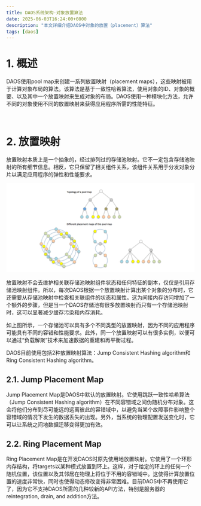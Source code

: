 ```yaml
---
title: DAOS系统架构-对象放置算法
date: 2025-06-03T16:24:00+0800
description: "本文详细介绍DAOS中对象的放置（placement）算法"
tags: [daos]
---
```


# 1. 概述
DAOS使用pool map来创建一系列放置映射（placement maps），这些映射被用于计算对象布局的算法。该算法是基于一致性哈希算法，使用对象的ID、对象的概要、以及其中一个放置映射来生成对象的布局。DAOS使用一种模块化方法，允许不同的对象使用不同的放置映射来获得应用程序所需的性能特征。

&nbsp;
&nbsp;
# 2. 放置映射
放置映射本质上是一个抽象的，经过排列过的存储池映射。它不一定包含存储池映射的所有细节信息。相反，它只保留了相关组件关系，该组件关系用于分发对象分片以满足应用程序的弹性和性能要求。

![pool_and_placement_map](../../../static/images/pool_and_placement_map.png)

放置映射不会去维护相关联存储池映射组件状态和任何特征的副本，仅仅是引用存储池映射组件。所以，每次DAOS根据一个放置映射计算出某个对象的分布时，它还需要从存储池映射中检查相关联组件的状态和属性。这为间接内存访问增加了一个额外的步骤，但是当一个DAOS存储池有很多放置映射而只有一个存储池映射时，这可以显著减少缓存污染和内存消耗。

如上图所示，一个存储池可以具有多个不同类型的放置映射，因为不同的应用程序可能具有不同的容错和性能要求。此外，同一个放置映射可以有很多实例，以便可以通过“负载解聚”技术来加速数据的重建和再平衡过程。

DAOS目前使用包括2种放置映射算法：Jump Consistent Hashing algorithm和Ring Consistent Hashing algorithm。

## 2.1. Jump Placement Map
Jump Placement Map是DAOS中默认的放置映射。它使用跳跃一致性哈希算法（Jump Consistent Hashing algorithm）在不同容错域之间伪随机分布对象。这会将他们分布到尽可能远的远离彼此的容错域中，以避免当某个故障事件影响整个容错域的情况下发生的数据丢失的出现。另外，当系统的物理配置发送变化时，它可以让系统之间地数据迁移变得更加有效。

## 2.2. Ring Placement Map
Ring Placement Map是在开发DAOS时原先使用地放置映射。它使用了一个环形内存结构，将targets以某种模式放置到环上。这样，对于给定的环上的任何一个随机位置，该位置以及其邻居在物理上将位于不用的容错域中。这使得计算放置位置的速度非常快，同时也使得动态修改变得非常困难。目前DAOS中不再使用它了，因为它不支持DAOS所需的几种较新的API方法，特别是服务器的reintegration, drain, and addition方法。